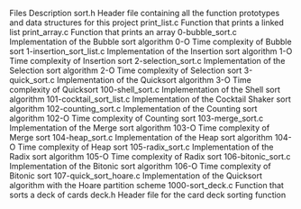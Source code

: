 Files	Description
sort.h	Header file containing all the function prototypes and data structures for this project
print_list.c	Function that prints a linked list
print_array.c	Function that prints an array
0-bubble_sort.c	Implementation of the Bubble sort algorithm
0-O	Time complexity of Bubble sort
1-insertion_sort_list.c	Implementation of the Insertion sort algorithm
1-O	Time complexity of Insertion sort
2-selection_sort.c	Implementation of the Selection sort algorithm
2-O	Time complexity of Selection sort
3-quick_sort.c	Implementation of the Quicksort algorithm
3-O	Time complexity of Quicksort
100-shell_sort.c	Implementation of the Shell sort algorithm
101-cocktail_sort_list.c	Implementation of the Cocktail Shaker sort algorithm
102-counting_sort.c	Implementation of the Counting sort algorithm
102-O	Time complexity of Counting sort
103-merge_sort.c	Implementation of the Merge sort algorithm
103-O	Time complexity of Merge sort
104-heap_sort.c	Implementation of the Heap sort algorithm
104-O	Time complexity of Heap sort
105-radix_sort.c	Implementation of the Radix sort algorithm
105-O	Time complexity of Radix sort
106-bitonic_sort.c	Implementation of the Bitonic sort algorithm
106-O	Time complexity of Bitonic sort
107-quick_sort_hoare.c	Implementation of the Quicksort algorithm with the Hoare partition scheme
1000-sort_deck.c	Function that sorts a deck of cards
deck.h	Header file for the card deck sorting function
